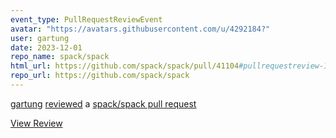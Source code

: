 ```yaml
---
event_type: PullRequestReviewEvent
avatar: "https://avatars.githubusercontent.com/u/4292184?"
user: gartung
date: 2023-12-01
repo_name: spack/spack
html_url: https://github.com/spack/spack/pull/41104#pullrequestreview-1758743471
repo_url: https://github.com/spack/spack
---
```


<a href='https://github.com/gartung' target='_blank'>gartung</a> <a href='https://github.com/spack/spack/pull/41104#pullrequestreview-1758743471' target='_blank'>reviewed</a> a <a href='https://github.com/spack/spack/pull/41104' target='_blank'>spack/spack pull request</a>

<small></small>

<a href='https://github.com/spack/spack/pull/41104#pullrequestreview-1758743471' target='_blank'>View Review</a>